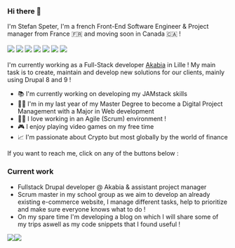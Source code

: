 ### Hi there 👋
I'm Stefan Speter, I'm a french Front-End Software Engineer & Project manager from France :fr: and moving soon in Canada :canada: ! <br/><br/>
<img src="https://img.shields.io/badge/Drupal-0678BE?style=for-the-badge&logo=drupal&logoColor=white" />
<img src="https://img.shields.io/badge/JavaScript-323330?style=for-the-badge&logo=javascript&logoColor=F7DF1E" />
<img src="https://img.shields.io/badge/React-20232A?style=for-the-badge&logo=react&logoColor=61DAFB" />
<img src="https://img.shields.io/badge/Tailwind_CSS-38B2AC?style=for-the-badge&logo=tailwind-css&logoColor=white" />
<img src="https://img.shields.io/badge/Bootstrap-563D7C?style=for-the-badge&logo=bootstrap&logoColor=white" />
<img src="https://img.shields.io/badge/Vue.js-35495E?style=for-the-badge&logo=vuedotjs&logoColor=4FC08D" />
<img src="https://img.shields.io/badge/Flutter-02569B?style=for-the-badge&logo=flutter&logoColor=white" />
<br/><br/>
I'm currently working as a Full-Stack developer [Akabia](https://akabia.fr/) in Lille ! My main task is to create, maintain and develop new solutions for our clients, 
mainly using Drupal 8 and 9 !

- :books: I'm currently working on developing my JAMstack skills 
- :student: I'm in my last year of my Master Degree to become a Digital Project Management with a Major in Web development
- :office_worker: I love working in an Agile (Scrum) environment !
- :video_game: I enjoy playing video games on my free time
- :chart_with_upwards_trend: I'm passionate about Crypto but most globally by the world of finance

If you want to reach me, click on any of the buttons below : <br/>

### Current work
- Fullstack Drupal developer @ Akabia & assistant project manager
- Scrum master in my school group as we aim to develop an already existing e-commerce website, I manage different tasks, help to prioritize and 
make sure everyone knows what to do !
- On my spare time I'm developing a blog on which I will share some of my trips aswell as my code snippets that I found useful !


<div style="display:flex">
<a href="https://www.linkedin.com/in/stefanspeterdev/">
  <img src="https://img.shields.io/badge/linkedin-%230077B5.svg?&style=for-the-badge&logo=linkedin&logoColor=white" />
</a>

<a href="mailto:stefanspeterdev@gmail.com">
  <img src="https://img.shields.io/badge/Gmail-D14836?style=for-the-badge&logo=gmail&logoColor=white" />
</a>
</div>
